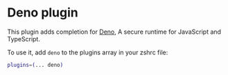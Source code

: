 # Deno plugin

This plugin adds completion for [Deno](https://deno.land/), A secure runtime for JavaScript and TypeScript.

To use it, add `deno` to the plugins array in your zshrc file:

```zsh
plugins=(... deno)
```
